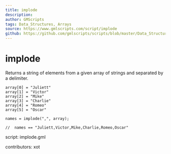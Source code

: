 ```yaml
---
title: implode
description: 
author: GMScripts
tags: Data_Structures, Arrays
source: https://www.gmlscripts.com/script/implode
github: https://github.com/gmlscripts/scripts/blob/master/Data_Structures/Arrays/implode.gml
---
```


implode
=======

Returns a string of elements from a given array
of strings and separated by a delimiter.

    array[0] = "Juliett"
    array[1] = "Victor"
    array[2] = "Mike"
    array[3] = "Charlie"
    array[4] = "Romeo"
    array[5] = "Oscar"

    names = implode(",", array);

    //  names == "Juliett,Victor,Mike,Charlie,Romeo,Oscar"

script: implode.gml

contributors: xot
